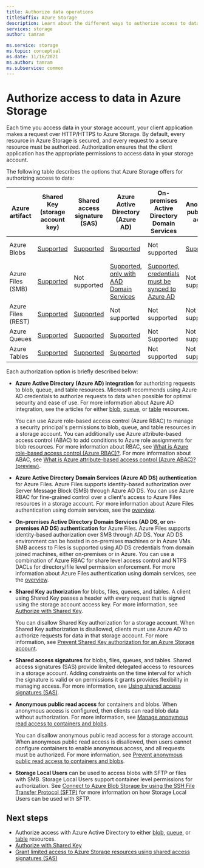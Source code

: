 ```yaml
---
title: Authorize data operations
titleSuffix: Azure Storage
description: Learn about the different ways to authorize access to data in Azure Storage. Azure Storage supports authorization with Azure Active Directory, Shared Key authorization, or shared access signatures (SAS), and also supports anonymous access to blobs.
services: storage
author: tamram

ms.service: storage
ms.topic: conceptual
ms.date: 11/16/2021
ms.author: tamram
ms.subservice: common
---
```


# Authorize access to data in Azure Storage

Each time you access data in your storage account, your client application makes a request over HTTP/HTTPS to Azure Storage. By default, every resource in Azure Storage is secured, and every request to a secure resource must be authorized. Authorization ensures that the client application has the appropriate permissions to access data in your storage account.

The following table describes the options that Azure Storage offers for authorizing access to data:

| Azure artifact | Shared Key (storage account key) | Shared access signature (SAS) | Azure Active Directory (Azure AD) | On-premises Active Directory Domain Services | Anonymous public read access | Storage Local Users |
|--|--|--|--|--|--|--|
| Azure Blobs | [Supported](/rest/api/storageservices/authorize-with-shared-key/) | [Supported](storage-sas-overview.md) | [Supported](../blobs/authorize-access-azure-active-directory.md) | Not supported | [Supported](../blobs/anonymous-read-access-configure.md) | [Supported, only for SFTP](../blobs/secure-file-transfer-protocol-support-how-to) |
| Azure Files (SMB) | [Supported](/rest/api/storageservices/authorize-with-shared-key/) | Not supported | [Supported, only with AAD Domain Services](../files/storage-files-active-directory-overview.md) | [Supported, credentials must be synced to Azure AD](../files/storage-files-active-directory-overview.md) | Not supported | Supported |
| Azure Files (REST) | [Supported](/rest/api/storageservices/authorize-with-shared-key/) | [Supported](storage-sas-overview.md) | Not supported | Not supported | Not supported | Not supported |
| Azure Queues | [Supported](/rest/api/storageservices/authorize-with-shared-key/) | [Supported](storage-sas-overview.md) | [Supported](../queues/authorize-access-azure-active-directory.md) | Not Supported | Not supported | Not supported |
| Azure Tables | [Supported](/rest/api/storageservices/authorize-with-shared-key/) | [Supported](storage-sas-overview.md) | [Supported](../tables/authorize-access-azure-active-directory.md) | Not supported | Not supported | Not supported |

Each authorization option is briefly described below:

- **Azure Active Directory (Azure AD) integration** for authorizing requests to blob, queue, and table resources. Microsoft recommends using Azure AD credentials to authorize requests to data when possible for optimal security and ease of use. For more information about Azure AD integration, see the articles for either [blob](../blobs/authorize-access-azure-active-directory.md), [queue](../queues/authorize-access-azure-active-directory.md), or [table](../tables/authorize-access-azure-active-directory.md) resources.

    You can use Azure role-based access control (Azure RBAC) to manage a security principal's permissions to blob, queue, and table resources in a storage account. You can additionally use Azure attribute-based access control (ABAC) to add conditions to Azure role assignments for blob resources. For more information about RBAC, see [What is Azure role-based access control (Azure RBAC)?](../../role-based-access-control/overview.md). For more information about ABAC, see [What is Azure attribute-based access control (Azure ABAC)? (preview)](../../role-based-access-control/conditions-overview.md).

- **Azure Active Directory Domain Services (Azure AD DS) authentication** for Azure Files. Azure Files supports identity-based authorization over Server Message Block (SMB) through Azure AD DS. You can use Azure RBAC for fine-grained control over a client's access to Azure Files resources in a storage account. For more information about Azure Files authentication using domain services, see the [overview](../files/storage-files-active-directory-overview.md).

- **On-premises Active Directory Domain Services (AD DS, or on-premises AD DS) authentication** for Azure Files. Azure Files supports identity-based authorization over SMB through AD DS. Your AD DS environment can be hosted in on-premises machines or in Azure VMs. SMB access to Files is supported using AD DS credentials from domain joined machines, either on-premises or in Azure. You can use a combination of Azure RBAC for share level access control and NTFS DACLs for directory/file level permission enforcement. For more information about Azure Files authentication using domain services, see the [overview](../files/storage-files-active-directory-overview.md).

- **Shared Key authorization** for blobs, files, queues, and tables. A client using Shared Key passes a header with every request that is signed using the storage account access key. For more information, see [Authorize with Shared Key](/rest/api/storageservices/authorize-with-shared-key/).

    You can disallow Shared Key authorization for a storage account. When Shared Key authorization is disallowed, clients must use Azure AD to authorize requests for data in that storage account. For more information, see [Prevent Shared Key authorization for an Azure Storage account](shared-key-authorization-prevent.md).

- **Shared access signatures** for blobs, files, queues, and tables. Shared access signatures (SAS) provide limited delegated access to resources in a storage account. Adding constraints on the time interval for which the signature is valid or on permissions it grants provides flexibility in managing access. For more information, see [Using shared access signatures (SAS)](storage-sas-overview.md).

- **Anonymous public read access** for containers and blobs. When anonymous access is configured, then clients can read blob data without authorization. For more information, see [Manage anonymous read access to containers and blobs](../blobs/anonymous-read-access-configure.md).

    You can disallow anonymous public read access for a storage account. When anonymous public read access is disallowed, then users cannot configure containers to enable anonymous access, and all requests must be authorized. For more information, see [Prevent anonymous public read access to containers and blobs](../blobs/anonymous-read-access-prevent.md).
    
- **Storage Local Users** can be used to access blobs with SFTP or files with SMB. Storage Local Users support container level permissions for authorization. See [Connect to Azure Blob Storage by using the SSH File Transfer Protocol (SFTP)](../blobs/secure-file-transfer-protocol-support-how-to) for more information on how Storage Local Users can be used with SFTP.

## Next steps

- Authorize access with Azure Active Directory to either [blob](../blobs/authorize-access-azure-active-directory.md), [queue](../queues/authorize-access-azure-active-directory.md), or [table](../tables/authorize-access-azure-active-directory.md) resources.
- [Authorize with Shared Key](/rest/api/storageservices/authorize-with-shared-key/)
- [Grant limited access to Azure Storage resources using shared access signatures (SAS)](storage-sas-overview.md)
        
